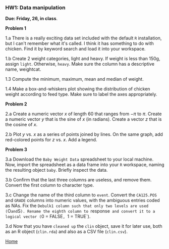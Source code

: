 ###  HW1: Data manipulation

**Due: Friday, 26, in class**.

**Problem 1**

1.a There is a really exciting data set included with the default `R` installation,
but I can't remember what it's called. I think it has something to do with chicken. Find it by keyword 
search and load it into your workspace.
  
	
1.b Create 2 weight categories, light and heavy.  If weight is less than 150g, assign `light`.  Otherwise,  `heavy`.  Make sure the
column has a descriptive name, weightcat.

1.3 Compute the minimum, maximum, mean and median of weight.

1.4 Make a box-and-whiskers plot showing the distribution of chicken weight according to feed type. Make sure to label the axes appropriately.


**Problem 2**

2.a Create a numeric vector $x$ of length 60 that ranges from $-\pi$ to $\pi$. Create a numeric vector $y$ that is the
sine of $x$ (in radians). Create a vector $z$ that is the cosine of $x$.

2.b Plot $y$ vs. $x$ as a series of points joined by lines. On the same graph, add red-colored points for $z$ vs.
$x$. Add a legend.


**Problem 3**

3.a Download the `Baby Weight Data` spreadsheet to your local machine. Now, import the spreadsheet as a data frame into your `R`
workspace, naming the resulting object `baby`. Briefly inspect the data.
 
3.b Confirm that the last three columns are useless, and remove them. Convert the first column to character
type. 

3.c Change the name of the third column to `event`. Convert the `CA125.POS` and `GRADE`
columns into numeric values, with the ambiguous entries coded as NAs. Fix the `Debulk1 column such
that only two levels are used (`O` and `S`). Rename the eighth column to `response` and convert it to
a logical vector (`0 = FALSE`, `1 = TRUE`).

3.d Now that you have `cleaned up` the `clin` object, save it for later use, both as an R object (`clin.rda`)
and also as a CSV file (`clin.csv`).

[Home](https://github.com/younghhk/STT461)

